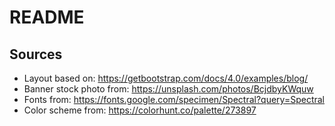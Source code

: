 # README

## Sources
* Layout based on: https://getbootstrap.com/docs/4.0/examples/blog/
* Banner stock photo from: https://unsplash.com/photos/BcjdbyKWquw
* Fonts from: https://fonts.google.com/specimen/Spectral?query=Spectral
* Color scheme from: https://colorhunt.co/palette/273897